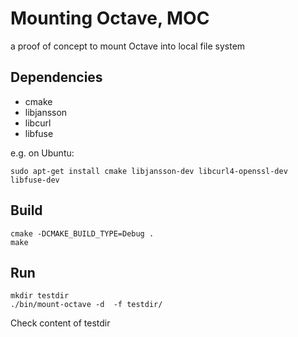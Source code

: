 # Mounting Octave, MOC

a proof of concept to mount Octave into local file system

## Dependencies

* cmake
* libjansson
* libcurl
* libfuse

e.g. on Ubuntu:

```
sudo apt-get install cmake libjansson-dev libcurl4-openssl-dev libfuse-dev
```

## Build

```
cmake -DCMAKE_BUILD_TYPE=Debug .
make

```

## Run
```
mkdir testdir
./bin/mount-octave -d  -f testdir/

```
Check content of testdir

